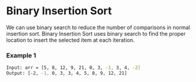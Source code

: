 # Binary Insertion Sort

We can use binary search to reduce the number of comparisons in normal insertion sort. Binary Insertion Sort uses binary search to find the proper location to insert the selected item at each iteration. 

### Example 1
```sh
Input: arr = [5, 8, 12, 9, 21, 0, 3, -1, 3, 4, -2]
Output: [-2, -1, 0, 3, 3, 4, 5, 8, 9, 12, 21]
```
